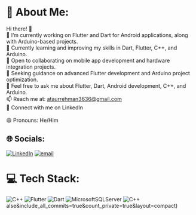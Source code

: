 # 💫 About Me:
Hi there! 👋<br>🔭 I’m currently working on Flutter and Dart for Android applications, along with Arduino-based projects.<br>🌱 Currently learning and improving my skills in Dart, Flutter, C++, and Arduino.<br>👯 Open to collaborating on mobile app development and hardware integration projects.<br>🤔 Seeking guidance on advanced Flutter development and Arduino project optimization.<br>💬 Feel free to ask me about Flutter, Dart, Android development, C++, and Arduino.<br>📫 Reach me at: ataurrehman3636@gmail.com<br>💼 Connect with me on LinkedIn<br><br>😄 Pronouns: He/Him


## 🌐 Socials:
[![LinkedIn](https://img.shields.io/badge/LinkedIn-%230077B5.svg?logo=linkedin&logoColor=white)](https://linkedin.com/in/ataurrehman-cs) [![email](https://img.shields.io/badge/Email-D14836?logo=gmail&logoColor=white)](mailto:ataurrehman3636@gmail.com) 

# 💻 Tech Stack:
![C++](https://img.shields.io/badge/c++-%2300599C.svg?style=for-the-badge&logo=c%2B%2B&logoColor=white) ![Flutter](https://img.shields.io/badge/Flutter-%2302569B.svg?style=for-the-badge&logo=Flutter&logoColor=white) ![Dart](https://img.shields.io/badge/dart-%230175C2.svg?style=for-the-badge&logo=dart&logoColor=white) ![MicrosoftSQLServer](https://img.shields.io/badge/Microsoft%20SQL%20Server-CC2927?style=for-the-badge&logo=microsoft%20sql%20server&logoColor=white) ![C++](https://img.shields.io/badge/c++-%2300599C.svg?style=for-the-badge&logo=c%2B%2B&logoColor=white)
alse&include_all_commits=true&count_private=true&layout=compact)

